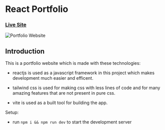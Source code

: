 # React Portfolio

### [Live Site](https://kaleb110.github.io/portfolio-react/)

![Portfolio Website](https://i.postimg.cc/W4ck37Vt/Screenshot-2024-05-19-220340.png)

## Introduction
This is a portfolio website which is made with these technologies:

- reactjs is used as a javascript framework in this project which makes development much easier and efficent.

- tailwind css is used for making css with less lines of code and for many amazing features that are not present in pure css.

- vite is used as a built tool for building the app.

Setup:
- run ```npm i && npm run dev``` to start the development server
